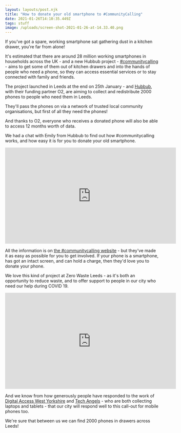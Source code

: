 ```yaml
---
layout: layouts/post.njk
title: "How to donate your old smartphone to #CommunityCalling"
date: 2021-01-26T14:10:35.449Z
tags: stuff
image: /uploads/screen-shot-2021-01-26-at-14.33.40.png
---
```

If you've got a spare, working smartphone sat gathering dust in a kitchen drawer, you're far from alone!

It's estimated that there are around 28 million working smartphones in households across the UK - and a new Hubbub project - [\#communitycalling](https://www.hubbub.org.uk/communitycalling%20) - aims to get some of them out of kitchen drawers and into the hands of people who need a phone, so they can access essential services or to stay connected with family and friends.

The project launched in Leeds at the end on 25th January - and [Hubbub](https://www.hubbub.org.uk/), with their funding partner O2, are aiming to collect and redistribute 2000 phones to people who need them in Leeds.   

They'll pass the phones on via a network of trusted local community organisations, but first of all they need the phones!

And thanks to O2, everyone who receives a donated phone will also be able to access 12 months worth of data. 

We had a chat with Emily from Hubbub to find out how #communitycalling works, and how easy it is for you to donate your old smartphone.

<iframe width="560" height="315" src="https://www.youtube.com/embed/jWE_cS-W-zQ" frameborder="0" allow="accelerometer; autoplay; clipboard-write; encrypted-media; gyroscope; picture-in-picture" allowfullscreen></iframe>

All the information is on [the #communitycalling website](https://www.hubbub.org.uk/communitycalling%20) - but they've made it as easy as possible for you to get involved.  If your phone is a smartphone, has got an intact screen, and can hold a charge, then they'd love you to donate your phone.

We love this kind of project at Zero Waste Leeds - as it's both an opportunity to reduce waste, and to offer support to people in our city who need our help during COVID 19.  

<iframe width="560" height="315" src="https://www.youtube.com/embed/Ywdl92Isa6c" frameborder="0" allow="accelerometer; autoplay; clipboard-write; encrypted-media; gyroscope; picture-in-picture" allowfullscreen></iframe>

And we know from how generously people have responded to the work of [Digital Access West Yorkshire](https://www.zerowasteleeds.org.uk/tips/got-a-spare-laptop-or-tablet-why-not-donate-it/) and [Tech Angels](https://www.zerowasteleeds.org.uk/tips/tech-angels-helping-leeds-businesses-to-donate-surplus-laptops/) - who are both collecting laptops and tablets - that our city will respond well to this call-out for mobile phones too.  

We're sure that between us we can find 2000 phones in drawers across Leeds!